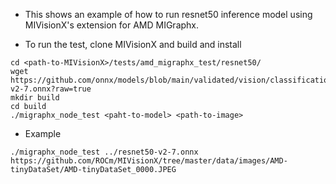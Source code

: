 * This shows an example of how to run resnet50 inference model using MIVisionX's extension for AMD MIGraphx.

* To run the test, clone MIVisionX and build and install
```
cd <path-to-MIVisionX>/tests/amd_migraphx_test/resnet50/
wget https://github.com/onnx/models/blob/main/validated/vision/classification/resnet/model/resnet50-v2-7.onnx?raw=true
mkdir build
cd build
./migraphx_node_test <paht-to-model> <path-to-image>
```

* Example
```
./migraphx_node_test ../resnet50-v2-7.onnx https://github.com/ROCm/MIVisionX/tree/master/data/images/AMD-tinyDataSet/AMD-tinyDataSet_0000.JPEG
```
